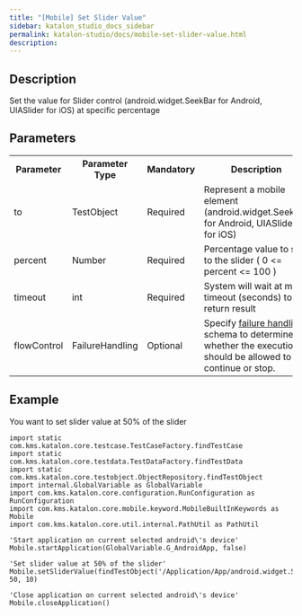 ```yaml
---
title: "[Mobile] Set Slider Value" 
sidebar: katalon_studio_docs_sidebar
permalink: katalon-studio/docs/mobile-set-slider-value.html 
description: 
---
```

Description
-----------

Set the value for Slider control (android.widget.SeekBar for Android, UIASlider for iOS) at specific percentage

Parameters
----------

<table class="" style="table-layout: fixed;"><colgroup class="" style=""><col class="" style=""><col class="" style=""><col class="" style=""><col class="" style=""></colgroup><tbody class="" style=""><tr class="" style=""><th class="" style="">Parameter</th><th class="" style="">Parameter Type</th><th class="" style="">Mandatory</th><th class="" style="">Description</th></tr><tr class="" style=""><td class="" style=""><span style="" class="">to</span></td><td class="" style=""><span style="" class="">TestObject&nbsp;</span></td><td class="" style=""><span style="" class="">Required</span></td><td class="" style="">Represent a mobile element (android.widget.SeekBar for Android, UIASlider for iOS)</td></tr><tr class="" style=""><td class="" style=""><span style="" class="">percent&nbsp;</span></td><td class="" style=""><span style="" class="">Number&nbsp;</span></td><td class="" style=""><span style="" class="">Required</span></td><td class="" style="">Percentage value to set to the slider ( 0 &lt;= percent &lt;= 100 )</td></tr><tr class="" style=""><td class="" style=""><span style="" class="">timeout&nbsp;</span></td><td class="" style=""><span style="" class="">int</span></td><td class="" style=""><span style="" class="">Required</span></td><td class="" style="">System will wait at most timeout (seconds) to return result</td></tr><tr class="" style=""><td class="" style=""><span style="" class="">flowControl</span></td><td class="" style=""><span style="" class="">FailureHandling</span></td><td class="" style=""><span style="" class="">Optional</span></td><td class="" style=""><span style="" class="">Spec</span><span class="" style="">ify </span><a href="https://docs.katalon.com/x/qAAM" rel="nofollow" class="" style="">failure handling</a><span class="" style=""> schema to determine whether the execution should be allowed to continue or stop.</span></td></tr></tbody></table>

Example
-------

You want to set slider value at 50% of the slider

```
import static com.kms.katalon.core.testcase.TestCaseFactory.findTestCase
import static com.kms.katalon.core.testdata.TestDataFactory.findTestData
import static com.kms.katalon.core.testobject.ObjectRepository.findTestObject
import internal.GlobalVariable as GlobalVariable
import com.kms.katalon.core.configuration.RunConfiguration as RunConfiguration
import com.kms.katalon.core.mobile.keyword.MobileBuiltInKeywords as Mobile
import com.kms.katalon.core.util.internal.PathUtil as PathUtil

'Start application on current selected android\'s device'
Mobile.startApplication(GlobalVariable.G_AndroidApp, false)
 
'Set slider value at 50% of the slider'
Mobile.setSliderValue(findTestObject('/Application/App/android.widget.SeekBar0'), 50, 10)
 
'Close application on current selected android\'s device'
Mobile.closeApplication()
```